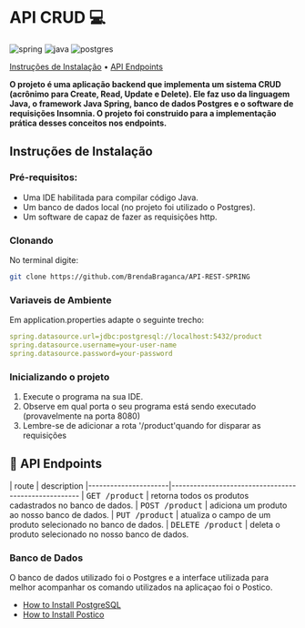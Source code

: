 [JAVA_BADGE]:https://img.shields.io/badge/java-%23ED8B00.svg?style=for-the-badge&logo=openjdk&logoColor=white
[SPRING_BADGE]: https://img.shields.io/badge/spring-%236DB33F.svg?style=for-the-badge&logo=spring&logoColor=white
[POSTGRES_BADGE]: https://img.shields.io/badge/postgres-%23316192.svg?style=for-the-badge&logo=postgresql&logoColor=white


<h1 style="font-weight: bold;">API CRUD 💻</h1>


![spring][SPRING_BADGE]
![java][JAVA_BADGE]
![postgres][POSTGRES_BADGE]

<p>
 <a href="#started">Instruções de Instalação</a> • 
  <a href="#routes">API Endpoints </a> 
</p>

<p>
  <b>O projeto é uma aplicação backend que implementa um sistema CRUD (acrônimo para Create, Read, Update e Delete). Ele faz uso da linguagem Java, o framework Java Spring, banco de dados Postgres e o software de requisições Insomnia. O projeto foi construido para a implementação prática desses conceitos nos endpoints.</b>
</p>

<h2 id="started">Instruções de Instalação</h2>

<h3>Pré-requisitos:</h3>

- Uma IDE habilitada para compilar código Java.
- Um banco de dados local (no projeto foi utilizado o Postgres).
- Um software de capaz de fazer as requisições http.

<h3>Clonando</h3>

No terminal digite:

```bash
git clone https://github.com/BrendaBraganca/API-REST-SPRING
```

<h3>Variaveis de Ambiente</h2>
Em application.properties adapte o seguinte trecho:

```yaml
spring.datasource.url=jdbc:postgresql://localhost:5432/product
spring.datasource.username=your-user-name
spring.datasource.password=your-password

```

<h3>Inicializando o projeto</h3>

1. Execute o programa na sua IDE.
2. Observe em qual porta o seu programa está sendo executado (provavelmente na porta 8080)
3. Lembre-se de adicionar a rota '/product'quando for disparar as requisições


<h2 id="routes">📍 API Endpoints</h2>
​
| route               | description                                          
|----------------------|-----------------------------------------------------
| <kbd>GET /product</kbd>     | retorna todos os produtos cadastrados no banco de dados.
| <kbd>POST /product</kbd>     | adiciona um produto ao nosso banco de dados.
| <kbd>PUT /product</kbd>     | atualiza o campo de um produto selecionado no banco de dados.
| <kbd>DELETE /product</kbd>     | deleta o  produto selecionado no nosso banco de dados.


<h3>Banco de Dados</h3>

O banco de dados utilizado foi o Postgres e a interface utilizada para melhor acompanhar os comando utilizados na aplicaçao foi o Postico.
-  <a href="https://www.youtube.com/watch?v=PShGF_udSpk&t=420s&pp=ygUdaG93IHRvIGluc3RhbGwgcG9zdGdyZXNxbCBtYWM%3D">How to Install PostgreSQL</a>
-  <a href="https://www.youtube.com/watch?v=7ROh8Mel6Cs&t=181s&pp=ygUaaG93IHRvIGluc3RhbGwgcG9zdGljbyBtYWM%3D">How to Install Postico</a>